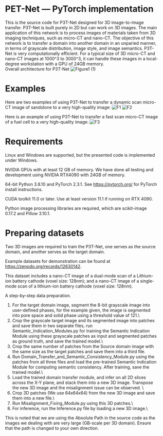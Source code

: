 # PET-Net — PyTorch implementation

This is the source code for P3T-Net designed for 3D image-to-image transfer. P3T-Net is built purely in 2D but can work on 3D images. 
The main application of this network is to process images of materials taken from 3D imaging techniques, such as micro-CT and nano-CT. 
The objective of this network is to transfer a domain into another domain in an unparied manner, in terms of grayscale distribution, image style, and image semantics.
P3T-Net is very computationally efficient. For a typical size of 3D micro-CT and nano-CT images at 1000^3 to 3000^3, it can handle these images in a local-degree workstation with a GPU of 24GB memory.\
Overall architecture for P3T-Net 
![Figure1 (1)](https://github.com/KunningTang1/P3T-Net-for-3D-large-image-transfer/assets/97938972/81a883e3-3fb3-4df6-a24f-e00faa66a6ea)

# Examples
Here are two examples of using P3T-Net to transfer a dynamic scan micro-CT image of sandstone to a very high-quality image:
![F1](https://github.com/KunningTang1/P3T-Net-for-3D-large-image-transfer/assets/97938972/8a2c9498-2779-4e3f-a9eb-a3fd354060ce)
![F2](https://github.com/KunningTang1/P3T-Net-for-3D-large-image-transfer/assets/97938972/2b162de5-90a3-4d73-a9cb-bbb895be0c4c)

Here is an example of using P3T-Net to transfer a fast scan micro-CT image of a fuel cell to a very high-quality image:
![F3](https://github.com/KunningTang1/P3T-Net-for-3D-large-image-transfer/assets/97938972/d29f8c01-2265-4e34-bbe2-8c4155eb6385)

# Requirements

Linux and Windows are supported, but the presented code is implemented under Windows.

NVIDIA GPUs with at least 12 GB of memory. We have done all testing and development using NVIDIA RTX4090 with 24GB of memory.

64-bit Python 3.8.10 and PyTorch 2.3.1. See https://pytorch.org/ for PyTorch install instructions.

CUDA toolkit 11.0 or later. Use at least version 11.1 if running on RTX 4090.

Python image processing libraries are required, which are scikit-image 0.17.2 and Pillow 3.10.1.


# Preparing datasets

Two 3D images are required to train the P3T-Net, one serves as the source domain, and another serves as the target domain. 

Example datasets for demonstration can be found at https://zenodo.org/records/12630142. 

This dataset includes a nano-CT image of a dual-mode scan of a Lithium-ion battery cathode (voxel size: 128nm); and a nano-CT image of a single-mode scan of a lithium-ion battery cathode (voxel size: 128nm).

A step-by-step data preparation.
1. For the target domain image, segment the 8-bit grayscale image into user-defined phases, for the example given, the image is segmented into pore space and solid phase using a threshold value of 121.\
2. Crop the grayscale target image and its segmented image into patches and save them in two separate files, run Semantic_Indication_Modules.py for training the Semantic Indication Module using these grayscale patches as input and segmented patches as ground truth, and save the trained model.\
3. Crop the same number of patches from the Source domain image with the same size as the target patches and save them into a third file.
4. Run Domain_Transfer_and_Semantic_Consistency_Module.py using the patches from all three files and load the pre-trained Semantic Indication Module for computing semantic consistency. After training, save the trained model.\
5. Load the trained domain transfer module, and infer on all 2D slices across the X-Y plane, and stack them into a new 3D image. Transpose the new 3D image and the misalignment issue can be observed. \
6. Crop 3D patches (We use 64x64x64) from the new 3D image and save them into a new file.\
7. Run Misalignment_Fixing_Module.py using this 3D patches.\
8. For inference, run the Inference.py file by loading a new 3D image.\

This is noted that we are using the Absolute Path in the source code as the images we dealing with are very large (GB-scale per 3D domain). Ensure that the path is changed to your own direction.
   
